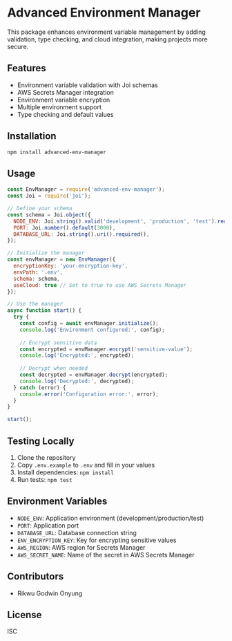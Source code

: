 # Advanced Environment Manager

This package enhances environment variable management by adding validation, type checking, and cloud integration, making projects more secure.

## Features

- Environment variable validation with Joi schemas
- AWS Secrets Manager integration
- Environment variable encryption
- Multiple environment support
- Type checking and default values

## Installation

```sh
npm install advanced-env-manager
```

## Usage

```javascript
const EnvManager = require('advanced-env-manager');
const Joi = require('joi');

// Define your schema
const schema = Joi.object({
  NODE_ENV: Joi.string().valid('development', 'production', 'test').required(),
  PORT: Joi.number().default(3000),
  DATABASE_URL: Joi.string().uri().required(),
});

// Initialize the manager
const envManager = new EnvManager({
  encryptionKey: 'your-encryption-key',
  envPath: '.env',
  schema: schema,
  useCloud: true // Set to true to use AWS Secrets Manager
});

// Use the manager
async function start() {
  try {
    const config = await envManager.initialize();
    console.log('Environment configured:', config);
    
    // Encrypt sensitive data
    const encrypted = envManager.encrypt('sensitive-value');
    console.log('Encrypted:', encrypted);
    
    // Decrypt when needed
    const decrypted = envManager.decrypt(encrypted);
    console.log('Decrypted:', decrypted);
  } catch (error) {
    console.error('Configuration error:', error);
  }
}

start();
```

## Testing Locally

1. Clone the repository
2. Copy `.env.example` to `.env` and fill in your values
3. Install dependencies: `npm install`
4. Run tests: `npm test`

## Environment Variables

- `NODE_ENV`: Application environment (development/production/test)
- `PORT`: Application port
- `DATABASE_URL`: Database connection string
- `ENV_ENCRYPTION_KEY`: Key for encrypting sensitive values
- `AWS_REGION`: AWS region for Secrets Manager
- `AWS_SECRET_NAME`: Name of the secret in AWS Secrets Manager

## Contributors
- Rikwu Godwin Onyung

## License

ISC
